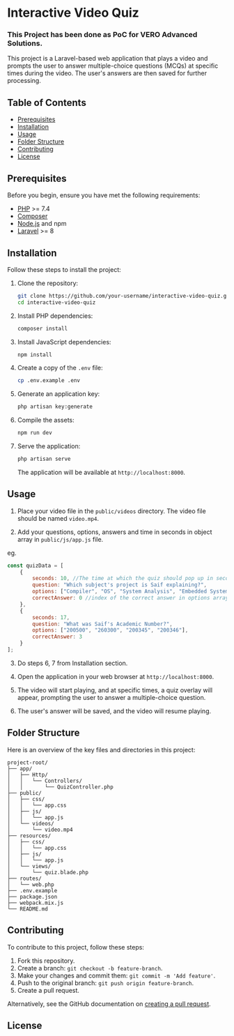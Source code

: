 # Interactive Video Quiz

### This Project has been done as PoC for VERO Advanced Solutions.

This project is a Laravel-based web application that plays a video and prompts the user to answer multiple-choice questions (MCQs) at specific times during the video. The user's answers are then saved for further processing.

## Table of Contents

- [Prerequisites](#prerequisites)
- [Installation](#installation)
- [Usage](#usage)
- [Folder Structure](#folder-structure)
- [Contributing](#contributing)
- [License](#license)

## Prerequisites

Before you begin, ensure you have met the following requirements:

- [PHP](https://www.php.net/downloads) >= 7.4
- [Composer](https://getcomposer.org/download/)
- [Node.js](https://nodejs.org/en/download/) and npm
- [Laravel](https://laravel.com/docs/8.x/installation) >= 8

## Installation

Follow these steps to install the project:

1. Clone the repository:

    ```bash
    git clone https://github.com/your-username/interactive-video-quiz.git
    cd interactive-video-quiz
    ```

2. Install PHP dependencies:

    ```bash
    composer install
    ```

3. Install JavaScript dependencies:

    ```bash
    npm install
    ```

4. Create a copy of the `.env` file:

    ```bash
    cp .env.example .env
    ```

5. Generate an application key:

    ```bash
    php artisan key:generate
    ```

6. Compile the assets:

    ```bash
    npm run dev
    ```

7. Serve the application:

    ```bash
    php artisan serve
    ```

    The application will be available at `http://localhost:8000`.

## Usage

1. Place your video file in the `public/videos` directory. The video file should be named `video.mp4`.

2. Add your questions, options, answers and time in seconds in object array in `public/js/app.js` file.

eg. 
```javascript
const quizData = [
    {
        seconds: 10, //The time at which the quiz should pop up in seconds
        question: "Which subject's project is Saif explaining?",
        options: ["Compiler", "OS", "System Analysis", "Embedded Systems"],
        correctAnswer: 0 //index of the correct answer in options array
    },
    {
        seconds: 17,
        question: "What was Saif's Academic Number?",
        options: ["200500", "260300", "200345", "200346"],
        correctAnswer: 3
    }
];

```
3. Do steps 6, 7 from Installation section.

4. Open the application in your web browser at `http://localhost:8000`.

5. The video will start playing, and at specific times, a quiz overlay will appear, prompting the user to answer a multiple-choice question.

6. The user's answer will be saved, and the video will resume playing.

## Folder Structure

Here is an overview of the key files and directories in this project:

```
project-root/
├── app/
│   ├── Http/
│   │   └── Controllers/
│   │       └── QuizController.php
├── public/
│   ├── css/
│   │   └── app.css
│   ├── js/
│   │   └── app.js
│   └── videos/
│       └── video.mp4
├── resources/
│   ├── css/
│   │   └── app.css
│   ├── js/
│   │   └── app.js
│   └── views/
│       └── quiz.blade.php
├── routes/
│   └── web.php
├── .env.example
├── package.json
├── webpack.mix.js
└── README.md
```

## Contributing

To contribute to this project, follow these steps:

1. Fork this repository.
2. Create a branch: `git checkout -b feature-branch`.
3. Make your changes and commit them: `git commit -m 'Add feature'`.
4. Push to the original branch: `git push origin feature-branch`.
5. Create a pull request.

Alternatively, see the GitHub documentation on [creating a pull request](https://docs.github.com/en/github/collaborating-with-issues-and-pull-requests/creating-a-pull-request).

## License

